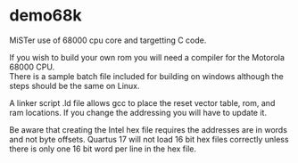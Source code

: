 # demo68k
MiSTer use of 68000 cpu core and targetting C code.  

If you wish to build your own rom you will need a compiler for the Motorola 68000 CPU.  
There is a sample batch file included for building on windows although the steps should be the same on Linux.

A linker script .ld file allows gcc to place the reset vector table, rom, and ram locations.  If you change the 
addressing you will have to update it.

Be aware that creating the Intel hex file requires the addresses are in words and not byte offsets.  Quartus 17 will not load
16 bit hex files correctly unless there is only one 16 bit word per line in the hex file.
